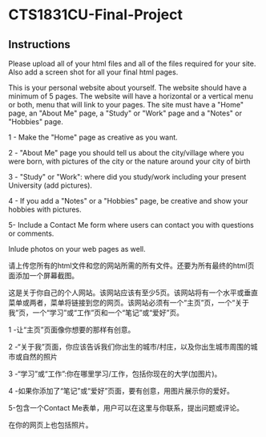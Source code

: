 # CTS1831CU-Final-Project

## Instructions
Please upload all of your html files and all of the files required for your site. Also add a screen shot for all your final html pages.

This is your personal website about yourself. The website should have a minimum of 5 pages. The website will have a horizontal or a vertical menu or both, menu that will link to your pages. The site must have a "Home" page, an "About Me" page,  a "Study" or "Work" page and a "Notes" or "Hobbies" page.

1 - Make the "Home" page as creative as you want.

2 - "About Me" page you should tell us about the city/village where you were born, with pictures of the city or the nature around your city of birth

3 - "Study" or "Work": where did you study/work including your present University (add pictures).

4 - If you add a "Notes" or a "Hobbies" page, be creative and show your hobbies with pictures.

5- Include a Contact Me form where users can contact you with questions or comments.

Inlude photos on your web pages as well.

请上传您所有的html文件和您的网站所需的所有文件。还要为所有最终的html页面添加一个屏幕截图。

这是关于你自己的个人网站。该网站应该有至少5页。该网站将有一个水平或垂直菜单或两者，菜单将链接到您的网页。该网站必须有一个“主页”页，一个“关于我”页，一个“学习”或“工作”页和一个“笔记”或“爱好”页。

1 -让“主页”页面像你想要的那样有创意。

2 -“关于我”页面，你应该告诉我们你出生的城市/村庄，以及你出生城市周围的城市或自然的照片

3 -“学习”或“工作”:你在哪里学习/工作，包括你现在的大学(加图片)。

4 -如果你添加了“笔记”或“爱好”页面，要有创意，用图片展示你的爱好。

5-包含一个Contact Me表单，用户可以在这里与你联系，提出问题或评论。

在你的网页上也包括照片。
